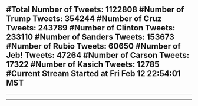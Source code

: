 #Total Number of Tweets: 1122808 
#Number of Trump Tweets: 354244
#Number of Cruz Tweets: 243789
#Number of Clinton Tweets: 233110
#Number of Sanders Tweets: 153673
#Number of Rubio Tweets: 60650
#Number of Jeb! Tweets: 47264
#Number of Carson Tweets: 17322
#Number of Kasich Tweets: 12785
#Current Stream Started at Fri Feb 12 22:54:01 MST
---
---
---
